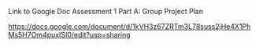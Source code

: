 Link to Google Doc Assessment 1 Part A: Group Project Plan

https://docs.google.com/document/d/1kVH3z67ZRTm3L78suss2jHe4X1PhMs5H7Om4puxISI0/edit?usp=sharing

